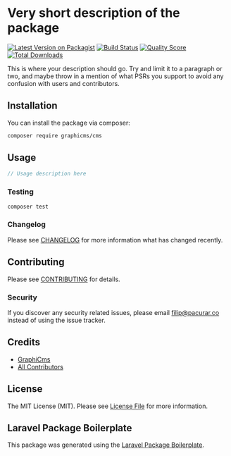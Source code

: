 # Very short description of the package

[![Latest Version on Packagist](https://img.shields.io/packagist/v/graphicms/cms.svg?style=flat-square)](https://packagist.org/packages/graphicms/cms)
[![Build Status](https://img.shields.io/travis/graphicms/cms/master.svg?style=flat-square)](https://travis-ci.org/graphicms/cms)
[![Quality Score](https://img.shields.io/scrutinizer/g/graphicms/cms.svg?style=flat-square)](https://scrutinizer-ci.com/g/graphicms/cms)
[![Total Downloads](https://img.shields.io/packagist/dt/graphicms/cms.svg?style=flat-square)](https://packagist.org/packages/graphicms/cms)

This is where your description should go. Try and limit it to a paragraph or two, and maybe throw in a mention of what PSRs you support to avoid any confusion with users and contributors.

## Installation

You can install the package via composer:

```bash
composer require graphicms/cms
```

## Usage

``` php
// Usage description here
```

### Testing

``` bash
composer test
```

### Changelog

Please see [CHANGELOG](CHANGELOG.md) for more information what has changed recently.

## Contributing

Please see [CONTRIBUTING](CONTRIBUTING.md) for details.

### Security

If you discover any security related issues, please email filip@pacurar.co instead of using the issue tracker.

## Credits

- [GraphiCms](https://github.com/graphicms)
- [All Contributors](../../contributors)

## License

The MIT License (MIT). Please see [License File](LICENSE.md) for more information.

## Laravel Package Boilerplate

This package was generated using the [Laravel Package Boilerplate](https://laravelpackageboilerplate.com).